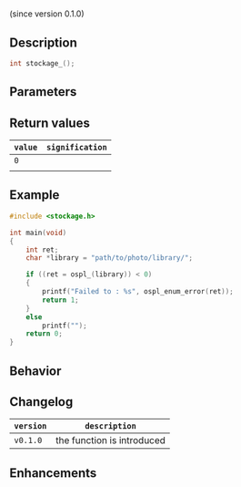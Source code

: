 # 
(since version 0.1.0)  



## Description

```c
int stockage_();
```


## Parameters



## Return values

| `value`   | `signification`                                   |
| --------- | ------------------------------------------------- |
| `0`       |                                                   |
|           |                                                   |


## Example

```c
#include <stockage.h>

int main(void)
{
	int ret;
	char *library = "path/to/photo/library/";

	if ((ret = ospl_(library)) < 0)
	{
		printf("Failed to : %s", ospl_enum_error(ret));
		return 1;
	}
	else
		printf("");
	return 0;
}
```


## Behavior


## Changelog

| `version` | `description`              |
| ----------- | ------------------------ |
| `v0.1.0`  | the function is introduced |


## Enhancements


